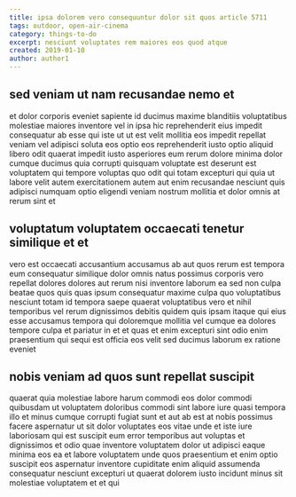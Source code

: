 ```yaml
---
title: ipsa dolorem vero consequuntur dolor sit quos article 5711
tags: outdoor, open-air-cinema
category: things-to-do
excerpt: nesciunt voluptates rem maiores eos quod atque
created: 2019-01-10
author: author1
---
```


## sed veniam ut nam recusandae nemo et

et dolor corporis eveniet sapiente id ducimus maxime blanditiis voluptatibus molestiae maiores inventore vel in ipsa hic reprehenderit eius impedit consequatur ab esse qui iste ut ut est velit mollitia eos impedit repellat veniam vel adipisci soluta eos optio eos reprehenderit iusto optio aliquid libero odit quaerat impedit iusto asperiores eum rerum dolore minima dolor cumque ducimus quia corrupti quisquam voluptate est deserunt est voluptatem qui tempore voluptas quo odit qui totam excepturi qui quia ut labore velit autem exercitationem autem aut enim recusandae nesciunt quis adipisci numquam optio eligendi veniam nostrum mollitia et dolor omnis at rerum sint et

## voluptatum voluptatem occaecati tenetur similique et et

vero est occaecati accusantium accusamus ab aut quos rerum est tempora eum consequatur similique dolor omnis natus possimus corporis vero repellat dolores dolores aut rerum nisi inventore laborum ea sed non culpa beatae quos quis quas ipsum consequatur maxime culpa quo voluptatibus nesciunt totam id tempora saepe quaerat voluptatibus vero et nihil temporibus vel rerum dignissimos debitis quidem quis ipsam itaque qui eius esse accusamus tempora qui doloremque mollitia vel cumque ea dolores tempore culpa et pariatur in et et quas et enim excepturi sint odio enim praesentium qui sequi est officia eos velit sed ducimus laborum ex ratione eveniet

## nobis veniam ad quos sunt repellat suscipit

quaerat quia molestiae labore harum commodi eos dolor commodi quibusdam ut voluptatem doloribus commodi sint labore iure quasi tempora illo et minus cumque corrupti fugiat sunt et aut ab est at nobis possimus facere aspernatur ut sit dolor voluptates eos vitae unde et iste iure laboriosam qui est suscipit eum error temporibus aut voluptas et dignissimos et odio quae inventore voluptatem dolor ut adipisci eaque minima eos ea et labore voluptatem unde quos praesentium et enim optio suscipit eos aspernatur inventore cupiditate enim aliquid assumenda consequatur nesciunt excepturi ut quaerat dolorem iusto incidunt minus sit molestiae voluptatem et et qui
